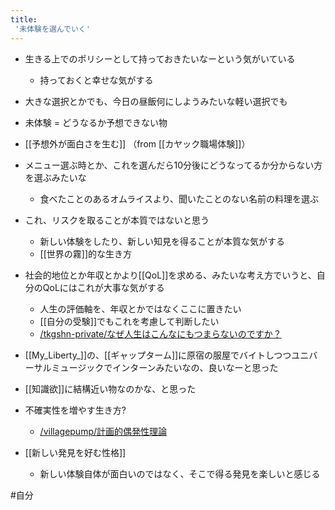 ```yaml
---
title:
 '未体験を選んでいく'
---
```


- 生きる上でのポリシーとして持っておきたいなーという気がいている
    - 持っておくと幸せな気がする
- 大きな選択とかでも、今日の昼飯何にしようみたいな軽い選択でも
- 未体験 = どうなるか予想できない物

- [[予想外が面白さを生む]] （from [[カヤック職場体験]]）

- メニュー選ぶ時とか、これを選んだら10分後にどうなってるか分からない方を選ぶみたいな
    - 食べたことのあるオムライスより、聞いたことのない名前の料理を選ぶ

- これ、リスクを取ることが本質ではないと思う
    - 新しい体験をしたり、新しい知見を得ることが本質な気がする
    - [[世界の霧]]的な生き方

- 社会的地位とか年収とかより[[QoL]]を求める、みたいな考え方でいうと、自分のQoLにはこれが大事な気がする
    - 人生の評価軸を、年収とかではなくここに置きたい
    - [[自分の受験]]でもこれを考慮して判断したい
    - [/tkgshn-private/なぜ人生はこんなにもつまらないのですか？](https://scrapbox.io/tkgshn-private/なぜ人生はこんなにもつまらないのですか？)

- [[My_Liberty_]]の、[[ギャップターム]]に原宿の服屋でバイトしつつユニバーサルミュージックでインターンみたいなの、良いなーと思った

- [[知識欲]]に結構近い物なのかな、と思った

- 不確実性を増やす生き方?
    - [/villagepump/計画的偶発性理論](https://scrapbox.io/villagepump/計画的偶発性理論)

- [[新しい発見を好む性格]]
    - 新しい体験自体が面白いのではなく、そこで得る発見を楽しいと感じる

#自分